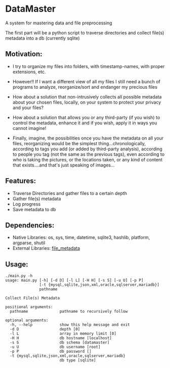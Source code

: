 # DataMaster
A system for mastering data and file preprocessing

The first part will be a python script to traverse directories and collect file(s) metadata into a db (currently sqlite)

## Motivation: 
- I try to organize my files into folders, with timestamp-names, with proper extensions, etc.
- However!! If I want a different view of all my files I still need a bunch of programs to analyze, reorganize/sort and endanger my precious files
- How about a solution that non-intrusively collects all possible metadata about your chosen files, locally, on your system to protect your privacy and your files?
- How about a solution that allows you or any third-party (if you wish) to control the metadata, enhance it and if you wish, apply it in ways you cannot imagine!

- Finally, imagine, the possibilities once you have the metadata on all your files, reorganizing would be the simplest thing...chronologically, according to tags you add (or added by third-party analysis), according to people you tag (not the same as the previous tags), even according to who is taking the pictures, or the locations taken, or any kind of content that exists....and that's just speaking of images...

## Features:
- Traverse Directories and gather files to a certain depth
- Gather file(s) metadata
- Log progress
- Save metadata to db

## Dependencies:
- Native Libraries: os, sys, time, datetime, sqlite3, hashlib, platform, argparse, shutil
- External Libraries: [file_metadata](https://pypi.python.org/pypi/file-metadata)

## Usage:
```
./main.py -h
usage: main.py [-h] [-d D] [-l L] [-H H] [-s S] [-u U] [-p P]
               [-t {mysql,sqlite,json,xml,oracle,sqlserver,mariadb}]
               pathname

Collect File(s) Metadata

positional arguments:
  pathname              pathname to recursively follow

optional arguments:
  -h, --help            show this help message and exit
  -d D                  depth [0]
  -l L                  array in memory limit [0]
  -H H                  db hostname [localhost]
  -s S                  db schema [datamaster]
  -u U                  db username [root]
  -p P                  db password []
  -t {mysql,sqlite,json,xml,oracle,sqlserver,mariadb}
                        db type [sqlite]
```
